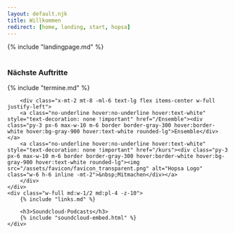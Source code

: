 ```yaml
---
layout: default.njk
title: Willkommen
redirect: [home, landing, start, hopsa]
---
```


<div class="flex flex-col justify-center items-center min-h-screen mx-auto text-center">

{% include "landingpage.md" %}

</div>

# 

<!-- TWO COLUMNS BUT WITHOUT INSTAGRAM -->

<div class="flex flex-wrap md:flex-nowrap">
    <div class="w-full md:w-1/2 md:pr-4">
        <h3 class="mt-2">Nächste Auftritte</h3>
        {% include "termine.md" %}

        <div class="x-mt-2 mt-8 -ml-6 text-lg flex items-center w-full justify-left">
        <a class="no-underline hover:no-underline hover:text-white" style="text-decoration: none !important" href="/Ensemble"><div class="py-3 px-6 max-w-10 m-6 border border-gray-300 hover:border-white hover:bg-gray-900 hover:text-white rounded-lg">Ensemble</div></a>
        <a class="no-underline hover:no-underline hover:text-white" style="text-decoration: none !important" href="/kurs"><div class="py-3 px-6 max-w-10 m-6 border border-gray-300 hover:border-white hover:bg-gray-900 hover:text-white rounded-lg"><img src="/assets/favicon/favicon_transparent.png" alt="Hopsa Logo" class="w-6 h-6 inline -mt-2">&nbsp;Mitmachen</div></a>
        </div>
    </div>
    <div class="w-full md:w-1/2 md:pl-4 -z-10">
        {% include "links.md" %}
        
        <h3>Soundcloud-Podcasts</h3>
        {% include "soundcloud-embed.html" %}
    </div>
</div>
